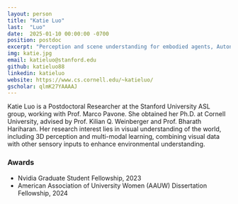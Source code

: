 ```yaml
---
layout: person
title: "Katie Luo"
last:  "Luo"
date:  2025-01-10 00:00:00 -0700
position: postdoc
excerpt: "Perception and scene understanding for embodied agents, Autonomous Vehicles"
img: katie.jpg
email: katieluo@stanford.edu
github: katieluo88
linkedin: katieluo
website: https://www.cs.cornell.edu/~katieluo/
gscholar: qlmK27YAAAAJ
---
```

Katie Luo is a Postdoctoral Researcher at the Stanford University ASL group, working with Prof. Marco Pavone. She obtained her Ph.D. at Cornell University, advised by Prof. Kilian Q. Weinberger and Prof. Bharath Hariharan. Her research interest lies in visual understanding of the world, including 3D perception and multi-modal learning, combining visual data with other sensory inputs to enhance environmental understanding.

### Awards
- Nvidia Graduate Student Fellowship, 2023
- American Association of University Women (AAUW) Dissertation Fellowship, 2024
